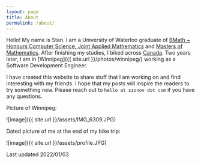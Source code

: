 ```yaml
---
layout: page
title: About
permalink: /about/
---
```


Hello! My name is Stan. I am a University of Waterloo graduate of [BMath ~ Honours Computer Science, Joint Applied Mathematics]({{site.url}}/courses/) and [Masters of Mathematics](https://uwspace.uwaterloo.ca/handle/10012/14740). After finishing my studies, I biked across [Canada](https://twotired.ca). Two years later, I am in [Winnipeg]({{ site.url }}/photos/winnipeg/) working as a Software Development Engineer.


I have created this website to share stuff that I am working on and find interesting with my friends. I hope that my posts will inspire the readers to try something new. Please reach out to `hello at szonov dot com` if you have any questions.

Picture of Winnipeg:

![image]({{ site.url }}/assets/IMG_6309.JPG)

Dated picture of me at the end of my bike trip:

![image]({{ site.url }}/assets/profile.JPG)

Last updated 2022/01/03
